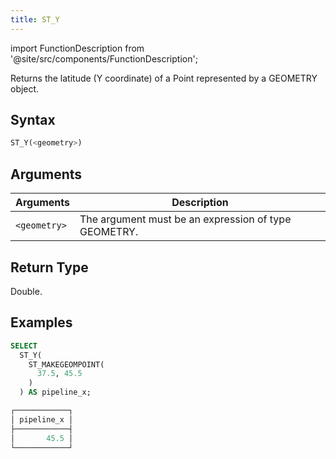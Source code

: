 ```yaml
---
title: ST_Y
---
```

import FunctionDescription from '@site/src/components/FunctionDescription';

<FunctionDescription description="Introduced or updated: v1.2.458"/>

Returns the latitude (Y coordinate) of a Point represented by a GEOMETRY object.

## Syntax

```sql
ST_Y(<geometry>)
```

## Arguments

| Arguments    | Description                                          |
|--------------|------------------------------------------------------|
| `<geometry>` | The argument must be an expression of type GEOMETRY. |

## Return Type

Double.

## Examples

```sql
SELECT
  ST_Y(
    ST_MAKEGEOMPOINT(
      37.5, 45.5
    )
  ) AS pipeline_x;

┌────────────┐
│ pipeline_x │
├────────────┤
│       45.5 │
└────────────┘
```
